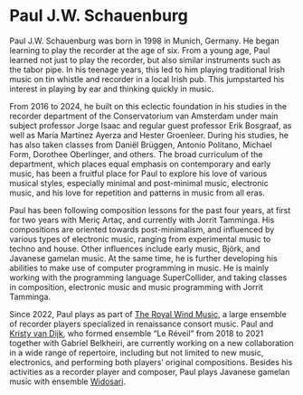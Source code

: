 # Paul J.W. Schauenburg

Paul J.W. Schauenburg was born in 1998 in Munich, Germany. He began learning to play the recorder at the age of six. From a young age, Paul learned not just to play the recorder, but also similar instruments such as the tabor pipe. In his teenage years, this led to him playing traditional Irish music on tin whistle and recorder in a local Irish pub. This jumpstarted his interest in playing by ear and thinking quickly in music.

From 2016 to 2024, he built on this eclectic foundation in his studies in the recorder department of the Conservatorium van Amsterdam under main subject professor Jorge Isaac and regular guest professor Erik Bosgraaf, as well as María Martínez Ayerza and Hester Groenleer. During his studies, he has also taken classes from Daniël Brüggen, Antonio Politano, Michael Form, Dorothee Oberlinger, and others. The broad curriculum of the department, which places equal emphasis on contemporary and early music, has been a fruitful place for Paul to explore his love of various musical styles, especially minimal and post-minimal music, electronic music, and his love for repetition and patterns in music from all eras.

Paul has been following composition lessons for the past four years, at first for two years with Meriç Artaç, and currently with Jorrit Tamminga. His compositions are oriented towards post-minimalism, and influenced by various types of electronic music, ranging from experimental music to techno and house. Other influences include early music, Björk, and Javanese gamelan music. At the same time, he is further developing his abilities to make use of computer programming in music. He is mainly working with the programming language SuperCollider, and taking classes in composition, electronic music and music programming with Jorrit Tamminga.

Since 2022, Paul plays as part of [The Royal Wind Music](https://www.royalwindmusic.org), a large ensemble of recorder players specialized in renaissance consort music. Paul and [Kristy van Dijk](https://en.kristyvandijk.com), who formed ensemble “Le Réveil” from 2018 to 2021 together with Gabriel Belkheiri, are currently working on a new collaboration in a wide range of repertoire, including but not limited to new music, electronics, and performing both players’ original compositions. Besides his activities as a recorder player and composer, Paul plays Javanese gamelan music with ensemble [Widosari](https://www.gamelanhuis.nl/widosari).
